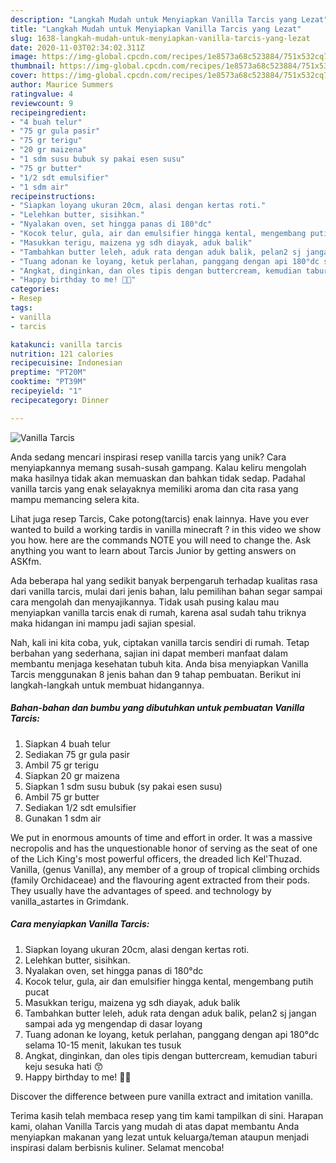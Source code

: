 ```yaml
---
description: "Langkah Mudah untuk Menyiapkan Vanilla Tarcis yang Lezat"
title: "Langkah Mudah untuk Menyiapkan Vanilla Tarcis yang Lezat"
slug: 1638-langkah-mudah-untuk-menyiapkan-vanilla-tarcis-yang-lezat
date: 2020-11-03T02:34:02.311Z
image: https://img-global.cpcdn.com/recipes/1e8573a68c523884/751x532cq70/vanilla-tarcis-foto-resep-utama.jpg
thumbnail: https://img-global.cpcdn.com/recipes/1e8573a68c523884/751x532cq70/vanilla-tarcis-foto-resep-utama.jpg
cover: https://img-global.cpcdn.com/recipes/1e8573a68c523884/751x532cq70/vanilla-tarcis-foto-resep-utama.jpg
author: Maurice Summers
ratingvalue: 4
reviewcount: 9
recipeingredient:
- "4 buah telur"
- "75 gr gula pasir"
- "75 gr terigu"
- "20 gr maizena"
- "1 sdm susu bubuk sy pakai esen susu"
- "75 gr butter"
- "1/2 sdt emulsifier"
- "1 sdm air"
recipeinstructions:
- "Siapkan loyang ukuran 20cm, alasi dengan kertas roti."
- "Lelehkan butter, sisihkan."
- "Nyalakan oven, set hingga panas di 180°dc"
- "Kocok telur, gula, air dan emulsifier hingga kental, mengembang putih pucat"
- "Masukkan terigu, maizena yg sdh diayak, aduk balik"
- "Tambahkan butter leleh, aduk rata dengan aduk balik, pelan2 sj jangan sampai ada yg mengendap di dasar loyang"
- "Tuang adonan ke loyang, ketuk perlahan, panggang dengan api 180°dc selama 10-15 menit, lakukan tes tusuk"
- "Angkat, dinginkan, dan oles tipis dengan buttercream, kemudian taburi keju sesuka hati 😙"
- "Happy birthday to me! 🤣🤣"
categories:
- Resep
tags:
- vanilla
- tarcis

katakunci: vanilla tarcis 
nutrition: 121 calories
recipecuisine: Indonesian
preptime: "PT20M"
cooktime: "PT39M"
recipeyield: "1"
recipecategory: Dinner

---
```



![Vanilla Tarcis](https://img-global.cpcdn.com/recipes/1e8573a68c523884/751x532cq70/vanilla-tarcis-foto-resep-utama.jpg)

Anda sedang mencari inspirasi resep vanilla tarcis yang unik? Cara menyiapkannya memang susah-susah gampang. Kalau keliru mengolah maka hasilnya tidak akan memuaskan dan bahkan tidak sedap. Padahal vanilla tarcis yang enak selayaknya memiliki aroma dan cita rasa yang mampu memancing selera kita.

Lihat juga resep Tarcis, Cake potong(tarcis) enak lainnya. Have you ever wanted to build a working tardis in vanilla minecraft ? in this video we show you how. here are the commands NOTE you will need to change the. Ask anything you want to learn about Tarcis Junior by getting answers on ASKfm.

Ada beberapa hal yang sedikit banyak berpengaruh terhadap kualitas rasa dari vanilla tarcis, mulai dari jenis bahan, lalu pemilihan bahan segar sampai cara mengolah dan menyajikannya. Tidak usah pusing kalau mau menyiapkan vanilla tarcis enak di rumah, karena asal sudah tahu triknya maka hidangan ini mampu jadi sajian spesial.


Nah, kali ini kita coba, yuk, ciptakan vanilla tarcis sendiri di rumah. Tetap berbahan yang sederhana, sajian ini dapat memberi manfaat dalam membantu menjaga kesehatan tubuh kita. Anda bisa menyiapkan Vanilla Tarcis menggunakan 8 jenis bahan dan 9 tahap pembuatan. Berikut ini langkah-langkah untuk membuat hidangannya.

<!--inarticleads1-->

##### Bahan-bahan dan bumbu yang dibutuhkan untuk pembuatan Vanilla Tarcis:

1. Siapkan 4 buah telur
1. Sediakan 75 gr gula pasir
1. Ambil 75 gr terigu
1. Siapkan 20 gr maizena
1. Siapkan 1 sdm susu bubuk (sy pakai esen susu)
1. Ambil 75 gr butter
1. Sediakan 1/2 sdt emulsifier
1. Gunakan 1 sdm air


We put in enormous amounts of time and effort in order. It was a massive necropolis and has the unquestionable honor of serving as the seat of one of the Lich King&#39;s most powerful officers, the dreaded lich Kel&#39;Thuzad. Vanilla, (genus Vanilla), any member of a group of tropical climbing orchids (family Orchidaceae) and the flavouring agent extracted from their pods. They usually have the advantages of speed. and technology by vanilla_astartes in Grimdank. 

<!--inarticleads2-->

##### Cara menyiapkan Vanilla Tarcis:

1. Siapkan loyang ukuran 20cm, alasi dengan kertas roti.
1. Lelehkan butter, sisihkan.
1. Nyalakan oven, set hingga panas di 180°dc
1. Kocok telur, gula, air dan emulsifier hingga kental, mengembang putih pucat
1. Masukkan terigu, maizena yg sdh diayak, aduk balik
1. Tambahkan butter leleh, aduk rata dengan aduk balik, pelan2 sj jangan sampai ada yg mengendap di dasar loyang
1. Tuang adonan ke loyang, ketuk perlahan, panggang dengan api 180°dc selama 10-15 menit, lakukan tes tusuk
1. Angkat, dinginkan, dan oles tipis dengan buttercream, kemudian taburi keju sesuka hati 😙
1. Happy birthday to me! 🤣🤣


Discover the difference between pure vanilla extract and imitation vanilla. 

Terima kasih telah membaca resep yang tim kami tampilkan di sini. Harapan kami, olahan Vanilla Tarcis yang mudah di atas dapat membantu Anda menyiapkan makanan yang lezat untuk keluarga/teman ataupun menjadi inspirasi dalam berbisnis kuliner. Selamat mencoba!
